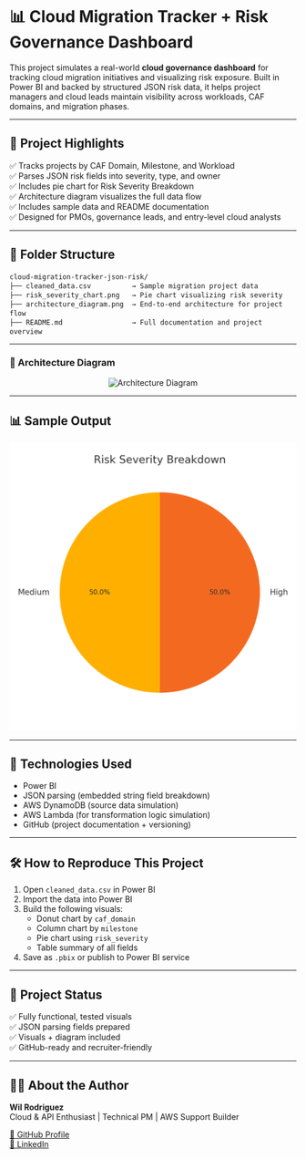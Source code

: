 
# 📊 Cloud Migration Tracker + Risk Governance Dashboard

This project simulates a real-world **cloud governance dashboard** for tracking cloud migration initiatives and visualizing risk exposure. Built in Power BI and backed by structured JSON risk data, it helps project managers and cloud leads maintain visibility across workloads, CAF domains, and migration phases.

---

## 🚀 Project Highlights

✅ Tracks projects by CAF Domain, Milestone, and Workload  
✅ Parses JSON risk fields into severity, type, and owner  
✅ Includes pie chart for Risk Severity Breakdown  
✅ Architecture diagram visualizes the full data flow  
✅ Includes sample data and README documentation  
✅ Designed for PMOs, governance leads, and entry-level cloud analysts

---

## 📁 Folder Structure

```
cloud-migration-tracker-json-risk/
├── cleaned_data.csv          → Sample migration project data
├── risk_severity_chart.png   → Pie chart visualizing risk severity
├── architecture_diagram.png  → End-to-end architecture for project flow
├── README.md                 → Full documentation and project overview
```

---

### 🧠 Architecture Diagram

<p align="center">
  <img src="cloud_migration_architecture_diagram_clean.png" alt="Architecture Diagram" width="600">
</p>


---

## 📊 Sample Output

![Risk Severity Chart](risk_severity_chart.png)

---

## 🧰 Technologies Used

- Power BI
- JSON parsing (embedded string field breakdown)
- AWS DynamoDB (source data simulation)
- AWS Lambda (for transformation logic simulation)
- GitHub (project documentation + versioning)

---

## 🛠️ How to Reproduce This Project

1. Open `cleaned_data.csv` in Power BI  
2. Import the data into Power BI  
3. Build the following visuals:
   - Donut chart by `caf_domain`
   - Column chart by `milestone`
   - Pie chart using `risk_severity`
   - Table summary of all fields
4. Save as `.pbix` or publish to Power BI service

---

## 🎯 Project Status

✅ Fully functional, tested visuals  
✅ JSON parsing fields prepared  
✅ Visuals + diagram included  
✅ GitHub-ready and recruiter-friendly

---

## 👨‍💻 About the Author

**Wil Rodriguez**  
Cloud & API Enthusiast | Technical PM | AWS Support Builder

[📁 GitHub Profile](https://github.com/rodriguezwil)  
[🔗 LinkedIn](https://www.linkedin.com/in/wil-rodriguez/)
